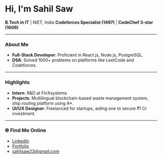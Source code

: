 #  Hi, I'm Sahil Saw  

 **B.Tech in IT** | NIET, India 
 **Codeforces Specialist (1497)** | **CodeChef 3-star (1609)**  

---

###  About Me  
- **Full-Stack Developer**: Proficient in React.js, Node.js, PostgreSQL.  
- **DSA**: Solved 1000+ problems on platforms like LeetCode and Codeforces.  
---

###  Highlights  
- **Intern**: R&D at FinXsystems 
- **Projects**: Multilingual blockchain-based waste management system, ship routing platform using A*.  
- **UI/UX Designer**: Freelanced for startups, aiding one to secure ₹1 Cr investment.  

---

### 🌐 Find Me Online  
-  [LinkedIn](https://linkedin.com/in/sahil-saw/)  
-  [Portfolio](https://github.com/Sahilsaw)  
-  sahilsaw23@gmail.com  
